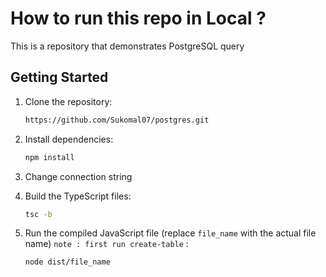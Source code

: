 # How to run this repo in Local ?

This is a repository that demonstrates PostgreSQL query

## Getting Started

1. Clone the repository:
   ```bash
   https://github.com/Sukomal07/postgres.git
   ```
2. Install dependencies:
   ```bash
   npm install
   ```
3. Change connection string
4. Build the TypeScript files:
   ```bash
   tsc -b
   ```
5. Run the compiled JavaScript file (replace `file_name` with the actual file name) `note : first run create-table` :

   ```bash
   node dist/file_name
   ```

